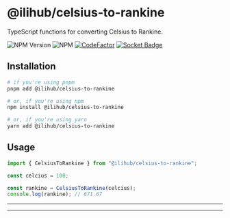 # @ilihub/celsius-to-rankine

TypeScript functions for converting Celsius to Rankine.

![NPM Version](https://img.shields.io/npm/v/%40ilihub%2Fcelsius-to-rankine?color=33cd56&logo=npm)
![NPM](https://img.shields.io/npm/l/%40ilihub%2Fcelsius-to-rankine)
[![CodeFactor](https://www.codefactor.io/repository/github/ilihub/npm/badge)](https://www.codefactor.io/repository/github/ilihub/npm)
[![Socket Badge](https://socket.dev/api/badge/npm/package/@ilihub/celsius-to-rankine)](https://socket.dev/npm/package/@ilihub/celsius-to-rankine)

## Installation

```bash
# if you're using pnpm
pnpm add @ilihub/celsius-to-rankine

# or, if you're using npm
npm install @ilihub/celsius-to-rankine

# or, if you're using yarn
yarn add @ilihub/celsius-to-rankine
```

## Usage

```javascript
import { CelsiusToRankine } from "@ilihub/celsius-to-rankine";

const celcius = 100;

const rankine = CelsiusToRankine(celcius);
console.log(rankine); // 671.67
```

---

<!-- sponsors_and_backers_section_start -->

<!-- sponsors_and_backers_section_end -->

---
